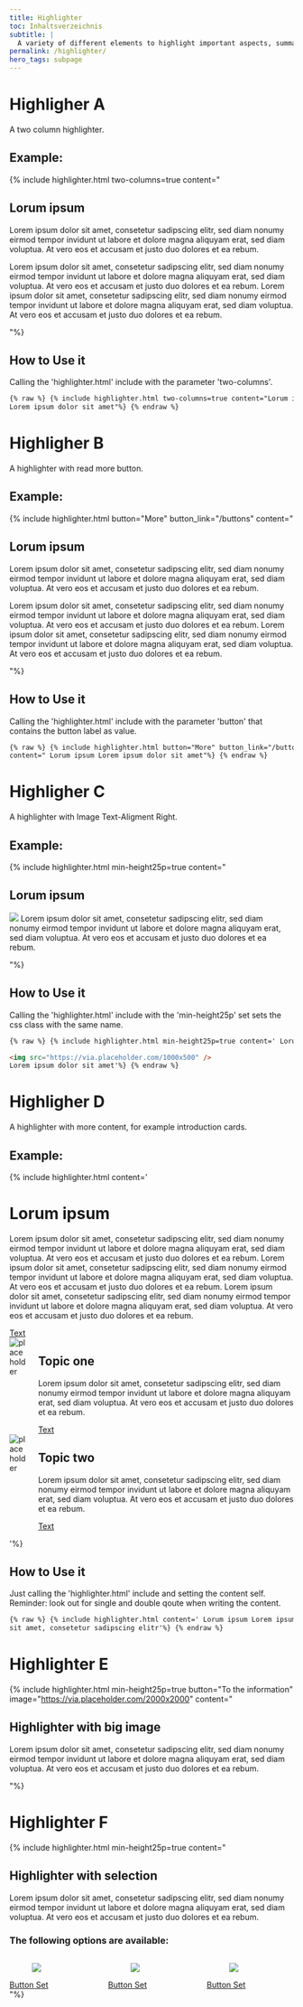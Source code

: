 ```yaml
---
title: Highlighter
toc: Inhaltsverzeichnis
subtitle: |
  A variety of different elements to highlight important aspects, summaries and more.
permalink: /highlighter/
hero_tags: subpage
---
```


# Highligher A

A two column highlighter.

## Example:

{% include highlighter.html two-columns=true content="

## Lorum ipsum

Lorem ipsum dolor sit amet, consetetur sadipscing elitr, sed diam nonumy eirmod tempor invidunt ut labore et dolore magna aliquyam erat, sed diam voluptua. At vero eos et accusam et justo duo dolores et ea rebum.

Lorem ipsum dolor sit amet, consetetur sadipscing elitr, sed diam nonumy eirmod tempor invidunt ut labore et dolore magna aliquyam erat, sed diam voluptua. At vero eos et accusam et justo duo dolores et ea rebum. Lorem ipsum dolor sit amet, consetetur sadipscing elitr, sed diam nonumy eirmod tempor invidunt ut labore et dolore magna aliquyam erat, sed diam voluptua. At vero eos et accusam et justo duo dolores et ea rebum.

"%}

## How to Use it

Calling the 'highlighter.html' include with the parameter 'two-columns'.

```html
{% raw %} {% include highlighter.html two-columns=true content="Lorum ipsum
Lorem ipsum dolor sit amet"%} {% endraw %}
```

# Highligher B

A highlighter with read more button.

## Example:

{% include highlighter.html button="More" button_link="/buttons" content="

## Lorum ipsum

Lorem ipsum dolor sit amet, consetetur sadipscing elitr, sed diam nonumy eirmod tempor invidunt ut labore et dolore magna aliquyam erat, sed diam voluptua. At vero eos et accusam et justo duo dolores et ea rebum.

Lorem ipsum dolor sit amet, consetetur sadipscing elitr, sed diam nonumy eirmod tempor invidunt ut labore et dolore magna aliquyam erat, sed diam voluptua. At vero eos et accusam et justo duo dolores et ea rebum. Lorem ipsum dolor sit amet, consetetur sadipscing elitr, sed diam nonumy eirmod tempor invidunt ut labore et dolore magna aliquyam erat, sed diam voluptua. At vero eos et accusam et justo duo dolores et ea rebum.

"%}

## How to Use it

Calling the 'highlighter.html' include with the parameter 'button' that contains the button label as value.

```html
{% raw %} {% include highlighter.html button="More" button_link="/buttons"
content=" Lorum ipsum Lorem ipsum dolor sit amet"%} {% endraw %}
```

# Highligher C

A highlighter with Image Text-Aligment Right.

## Example:

{% include highlighter.html min-height25p=true content="

## Lorum ipsum

<img src='https://via.placeholder.com/1000x500'>
Lorem ipsum dolor sit amet, consetetur sadipscing elitr, sed diam nonumy eirmod tempor invidunt ut labore et dolore magna aliquyam erat, sed diam voluptua. At vero eos et accusam et justo duo dolores et ea rebum.

"%}

## How to Use it

Calling the 'highlighter.html' include with the 'min-height25p' set sets the css class with the same name.

```html
{% raw %} {% include highlighter.html min-height25p=true content=' Lorum ipsum

<img src="https://via.placeholder.com/1000x500" />
Lorem ipsum dolor sit amet'%} {% endraw %}
```

# Highligher D

A highlighter with more content, for example introduction cards.

## Example:

{% include highlighter.html content='

# Lorum ipsum

Lorem ipsum dolor sit amet, consetetur sadipscing elitr, sed diam nonumy eirmod tempor invidunt ut labore et dolore magna aliquyam erat, sed diam voluptua. At vero eos et accusam et justo duo dolores et ea rebum.
Lorem ipsum dolor sit amet, consetetur sadipscing elitr, sed diam nonumy eirmod tempor invidunt ut labore et dolore magna aliquyam erat, sed diam voluptua. At vero eos et accusam et justo duo dolores et ea rebum. Lorem ipsum dolor sit amet, consetetur sadipscing elitr, sed diam nonumy eirmod tempor invidunt ut labore et dolore magna aliquyam erat, sed diam voluptua. At vero eos et accusam et justo duo dolores et ea rebum.

  <a href="#" class="button is-rounded is-dark">
      <span>Text</span>
      <span class="icon is-small">
        <i class="fas fa-chevron-right fa-xs"></i>
      </span>
  </a>
  <div class="clear"></div>

<div class="columns">       
  <div class="column is-4 is-round is-centered">
    <img src="https://via.placeholder.com/800x800" alt="placeholder" class="">
  </div>
<div class="column">

## Topic one

Lorem ipsum dolor sit amet, consetetur sadipscing elitr, sed diam nonumy eirmod tempor invidunt ut labore et dolore magna aliquyam erat, sed diam voluptua. At vero eos et accusam et justo duo dolores et ea rebum.

  <a href="#" class="button is-rounded is-dark">
      <span>Text</span>
      <span class="icon is-small">
        <i class="fas fa-chevron-right fa-xs"></i>
      </span>
  </a>
  <div class="clear"></div>                          
  </div>
  </div>

  <div class="columns">       
  <div class="column is-4 is-round is-centered">
    <img src="https://via.placeholder.com/800x800" alt="placeholder" class="">
  </div>
<div class="column">

## Topic two

Lorem ipsum dolor sit amet, consetetur sadipscing elitr, sed diam nonumy eirmod tempor invidunt ut labore et dolore magna aliquyam erat, sed diam voluptua. At vero eos et accusam et justo duo dolores et ea rebum.

  <a href="#" class="button is-rounded is-dark">
      <span>Text</span>
      <span class="icon is-small">
        <i class="fas fa-chevron-right fa-xs"></i>
      </span>
  </a>
  <div class="clear"></div>                          
  </div>
  </div>

'%}

## How to Use it

Just calling the 'highlighter.html' include and setting the content self. Reminder: look out for single and double qoute when writing the content.

```html
{% raw %} {% include highlighter.html content=' Lorum ipsum Lorem ipsum dolor
sit amet, consetetur sadipscing elitr'%} {% endraw %}
```

# Highlighter E

{% include highlighter.html min-height25p=true button="To the information" image="https://via.placeholder.com/2000x2000" content="

## Highlighter with big image

Lorem ipsum dolor sit amet, consetetur sadipscing elitr, sed diam nonumy eirmod tempor invidunt ut labore et dolore magna aliquyam erat, sed diam voluptua. At vero eos et accusam et justo duo dolores et ea rebum.

"%}

# Highlighter F

{% include highlighter.html min-height25p=true content="

## Highlighter with selection

Lorem ipsum dolor sit amet, consetetur sadipscing elitr, sed diam nonumy eirmod tempor invidunt ut labore et dolore magna aliquyam erat, sed diam voluptua. At vero eos et accusam et justo duo dolores et ea rebum.

### The following options are available:

<div class='columns'>
<div class='column is-one-third'>
  <figure class='image'>
    <img class='with-zone is-rounded' src='https://via.placeholder.com/2000x2000'>
  </figure>
  <a href='#' class='button highlighter-column-button is-rounded is-dark'>
      <span>Button Set</span>
      <span class='icon is-small'>
        <i class='fas fa-chevron-right fa-xs'></i>
      </span>
  </a>
</div>
<div class='column is-one-third'>
  <figure class='image'>
    <img class='with-zone is-rounded' src='https://via.placeholder.com/2000x2000'>
  </figure>
  <a href='#' class='button highlighter-column-button is-rounded is-dark'>
      <span>Button Set</span>
      <span class='icon is-small'>
        <i class='fas fa-chevron-right fa-xs'></i>
      </span>
  </a>
</div>
<div class='column is-one-third'>
  <figure class='image'>
    <img class='with-zone is-rounded' src='https://via.placeholder.com/2000x2000'>
  </figure>
  <a href='#' class='button highlighter-column-button is-rounded is-dark'>
      <span>Button Set</span>
      <span class='icon is-small'>
        <i class='fas fa-chevron-right fa-xs'></i>
      </span>
  </a>
</div>
</div>
"%}
